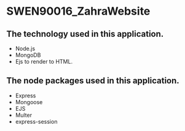 # SWEN90016_ZahraWebsite

## The technology used in this application.

- Node.js
- MongoDB
- Ejs to render to HTML.



## The node packages used in this application.

- Express
- Mongoose
- EJS
- Multer
- express-session